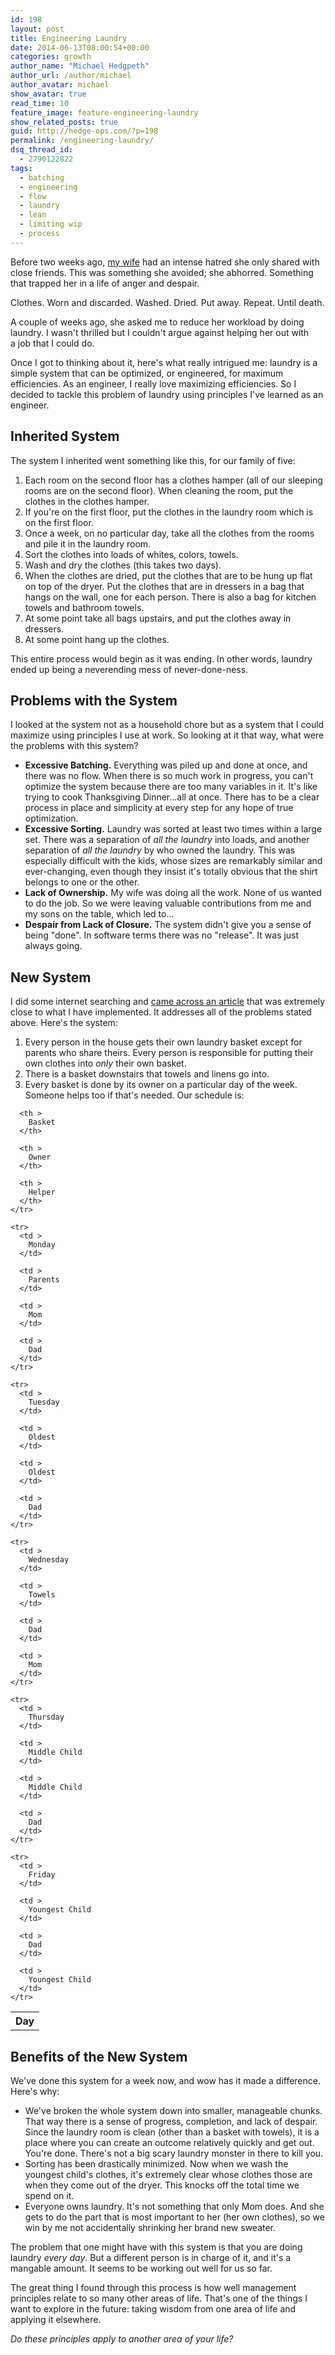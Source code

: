 ```yaml
---
id: 198
layout: post
title: Engineering Laundry
date: 2014-06-13T08:00:54+00:00
categories: growth
author_name: "Michael Hedgpeth"
author_url: /author/michael
author_avatar: michael
show_avatar: true
read_time: 10
feature_image: feature-engineering-laundry 
show_related_posts: true 
guid: http://hedge-ops.com/?p=198
permalink: /engineering-laundry/
dsq_thread_id:
  - 2790122822
tags:
  - batching
  - engineering
  - flow
  - laundry
  - lean
  - limiting wip
  - process
---
```

Before two weeks ago, [my wife](http://www.anniehedgie.com) had an intense hatred she only shared with close friends. This was something she avoided; she abhorred. Something that trapped her in a life of anger and despair.

Clothes. Worn and discarded. Washed. Dried. Put away. Repeat. Until death.

A couple of weeks ago, she asked me to reduce her workload by doing laundry. I wasn't thrilled but I couldn't argue against helping her out with a job that I could do.

Once I got to thinking about it, here's what really intrigued me: laundry is a simple system that can be optimized, or engineered, for maximum efficiencies. As an engineer, I really love maximizing efficiencies. So I decided to tackle this problem of laundry using principles I've learned as an engineer.<!--more-->

## Inherited **System**

The system I inherited went something like this, for our family of five:

  1. Each room on the second floor has a clothes hamper (all of our sleeping rooms are on the second floor). When cleaning the room, put the clothes in the clothes hamper.
  2. If you're on the first floor, put the clothes in the laundry room which is on the first floor.
  3. Once a week, on no particular day, take all the clothes from the rooms and pile it in the laundry room.
  4. Sort the clothes into loads of whites, colors, towels.
  5. Wash and dry the clothes (this takes two days).
  6. When the clothes are dried, put the clothes that are to be hung up flat on top of the dryer. Put the clothes that are in dressers in a bag that hangs on the wall, one for each person. There is also a bag for kitchen towels and bathroom towels.
  7. At some point take all bags upstairs, and put the clothes away in dressers.
  8. At some point hang up the clothes.

This entire process would begin as it was ending. In other words, laundry ended up being a neverending mess of never-done-ness.

## Problems **with the System**

I looked at the system not as a household chore but as a system that I could maximize using principles I use at work. So looking at it that way, what were the problems with this system?

  * **Excessive Batching.** Everything was piled up and done at once, and there was no flow. When there is so much work in progress, you can't optimize the system because there are too many variables in it. It's like trying to cook Thanksgiving Dinner&#8230;all at once. There has to be a clear process in place and simplicity at every step for any hope of true optimization.
  * **Excessive Sorting.** Laundry was sorted at least two times within a large set. There was a separation of _all the laundry_ into loads, and another separation of _all the laundry_ by who owned the laundry. This was especially difficult with the kids, whose sizes are remarkably similar and ever-changing, even though they insist it's totally obvious that the shirt belongs to one or the other.
  * **Lack of Ownership.** My wife was doing all the work. None of us wanted to do the job. So we were leaving valuable contributions from me and my sons on the table, which led to&#8230;
  * **Despair from Lack of Closure.** The system didn't give you a sense of being "done". In software terms there was no "release". It was just always going.

## New System

I did some internet searching and [came across an article](http://lifeasmom.com/2013/04/kids-can-do-laundry.html) that was extremely close to what I have implemented. It addresses all of the problems stated above. Here's the system:

  1. Every person in the house gets their own laundry basket except for parents who share theirs. Every person is responsible for putting their own clothes into _only_ their own basket.
  2. There is a basket downstairs that towels and linens go into.
  3. Every basket is done by its owner on a particular day of the week. Someone helps too if that's needed. Our schedule is:

<div class="table-responsive">
  <table  style="width:100%; "  class="easy-table easy-table-default " border="0">
    <tr>
      <th >
        Day
      </th>
      
      <th >
        Basket
      </th>
      
      <th >
        Owner
      </th>
      
      <th >
        Helper
      </th>
    </tr>
    
    <tr>
      <td >
        Monday
      </td>
      
      <td >
        Parents
      </td>
      
      <td >
        Mom
      </td>
      
      <td >
        Dad
      </td>
    </tr>
    
    <tr>
      <td >
        Tuesday
      </td>
      
      <td >
        Oldest
      </td>
      
      <td >
        Oldest
      </td>
      
      <td >
        Dad
      </td>
    </tr>
    
    <tr>
      <td >
        Wednesday
      </td>
      
      <td >
        Towels
      </td>
      
      <td >
        Dad
      </td>
      
      <td >
        Mom
      </td>
    </tr>
    
    <tr>
      <td >
        Thursday
      </td>
      
      <td >
        Middle Child
      </td>
      
      <td >
        Middle Child
      </td>
      
      <td >
        Dad
      </td>
    </tr>
    
    <tr>
      <td >
        Friday
      </td>
      
      <td >
        Youngest Child
      </td>
      
      <td >
        Dad
      </td>
      
      <td >
        Youngest Child
      </td>
    </tr>
  </table>
</div>

## Benefits of the New System

We've done this system for a week now, and wow has it made a difference. Here's why:

  * We've broken the whole system down into smaller, manageable chunks. That way there is a sense of progress, completion, and lack of despair. Since the laundry room is clean (other than a basket with towels), it is a place where you can create an outcome relatively quickly and get out. You're done. There's not a big scary laundry monster in there to kill you.
  * Sorting has been drastically minimized. Now when we wash the youngest child's clothes, it's extremely clear whose clothes those are when they come out of the dryer. This knocks off the total time we spend on it.
  * Everyone owns laundry. It's not something that only Mom does. And she gets to do the part that is most important to her (her own clothes), so we win by me not accidentally shrinking her brand new sweater.

The problem that one might have with this system is that you are doing laundry _every day_. But a different person is in charge of it, and it's a mangable amount. It seems to be working out well for us so far.

The great thing I found through this process is how well management principles relate to so many other areas of life. That's one of the things I want to explore in the future: taking wisdom from one area of life and applying it elsewhere.

_Do these principles apply to another area of your life?_